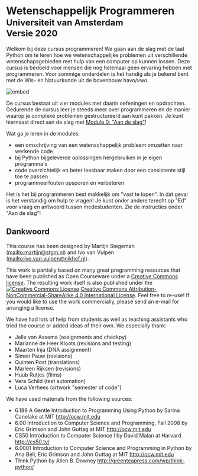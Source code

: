 # Wetenschappelijk Programmeren<br><small>Universiteit van Amsterdam<br>Versie 2020</small>

Welkom bij deze cursus programmeren! We gaan aan de slag met de taal Python om te leren hoe we wetenschappelijke problemen uit verschillende wetenschapsgebieden met hulp van een computer op kunnen lossen. Deze cursus is bedoeld voor mensen die nog helemaal geen ervaring hebben met programmeren. Voor sommige onderdelen is het handig als je bekend bent met de Wis- en Natuurkunde uit de bovenbouw havo/vwo.

![embed](https://player.vimeo.com/video/402139115)

De cursus bestaat uit vier modules met daarin oefeningen en opdrachten. Gedurende de cursus leer je steeds meer over programmeren en de manier waarop je complexe problemen gestructureerd aan kunt pakken. Je kunt hiernaast direct aan de slag met [Module 0: "Aan de slag"](/naslag/installatie)!

Wat ga je leren in de modules:

* een omschrijving van een wetenschappelijk probleem omzetten naar werkende code
* bij Python bijgeleverde oplossingen hergebruiken in je eigen programma's
* code overzichtelijk en beter leesbaar maken door een consistente stijl toe te passen
* programmeerfouten opsporen en verbeteren

Het is het bij programmeren best makkelijk om "vast te lopen". In dat geval is het verstandig om hulp te vragen! Je kunt onder andere terecht op "Ed" voor vraag en antwoord tussen medestudenten. Zie de instructies onder "Aan de slag"!

## Dankwoord

This course has been designed by Martijn Stegeman (<mailto:martijn@stgm.nl>) and Ivo van Vulpen (<mailto:ivo.van.vulpen@nikhef.nl>).

This work is partially based on many great programming resources that have been published as Open Courseware under a [Creative Commons license](https://creativecommons.org). The resulting work itself is also published under the <a rel="license" href="http://creativecommons.org/licenses/by-nc-sa/4.0/"><img alt="Creative Commons License" style="border-width:0" src="https://i.creativecommons.org/l/by-nc-sa/4.0/80x15.png" /></a> <a rel="license" href="http://creativecommons.org/licenses/by-nc-sa/4.0/">Creative Commons Attribution-NonCommercial-ShareAlike 4.0 International License</a>. Feel free to re-use! If you would like to use the work commercially, please send an e-mail for arranging a license.

We have had lots of help from students as well as teaching assistants who tried the course or added ideas of their own. We especially thank:

- Jelle van Assema (assignments and checkpy)
- Marianne de Heer Kloots (revisions and testing)
- Maarten Inja (DNA assignment)
- Simon Pauw (revisions)
- Quinten Post (translations)
- Marleen Rijksen (revisions)
- Huub Rutjes (films)
- Vera Schild (test automation)
- Luca Verhees (artwork "semester of code")

We have used materials from the following sources:

- 6.189 A Gentle Introduction to Programming Using Python by Sarina Canelake at MIT <http://ocw.mit.edu>
- 6.00 Introduction to Computer Science and Programming, Fall 2008 by Eric Grimson and John Guttag at MIT <http://ocw.mit.edu>
- CS50 Introduction to Computer Science I by David Malan at Harvard <http://cs50.tv/>
- 6.0001 Introduction to Computer Science and Programming in Python by Ana Bell, Eric Grimson and John Guttag at MIT <http://ocw.mit.edu>
- Think Python by Allen B. Downey <http://greenteapress.com/wp/think-python/>

